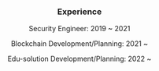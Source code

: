 <div align=center>
  <h3>Experience</h3>
    <p>Security Engineer: 2019 ~ 2021 </p>
    <p>Blockchain Development/Planning: 2021 ~ </p>
    <p>Edu-solution Development/Planning: 2022 ~ </p>
</div>
